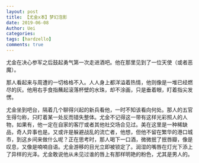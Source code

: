 ```yaml
---
layout: post
title: 【尤金x本】梦幻泡影
date: 2019-06-08
Author: Uei
categories: 
tags: [hardzello]
comments: true
---
```




尤金在决心参军之后鼓起勇气第一次走进酒吧。他在那里见到了一位天使（或者恶魔）。



那人看起来与周遭的一切格格不入。人人身上都洋溢着热情，他则像是一堆已经燃尽的灰。他用右手食指蘸起滚落杯壁的水珠，却不涂画，只是垂着眼，盯着指尖发愣。

尤金坐到吧台，隔着几个聊得兴起的新兵看他，一时不知该看向何处。那人的五官生得匀称，只盯着某一处反而错失整体。尤金不记得这一带有这样光彩照人的人物，如果有，他一定在自家的客厅或者其他社交场合见过。美在这里是一种稀缺品，奇人异事也是。又或许是躲避战乱的流亡者，他想，但他不留在繁华的港口城市，到这乡间来做什么呢？正在思考时，那人喝下一口酒，微微抿了抿唇瓣，像是叹息，又像是喃喃自语。尤金游移的目光立即被锁定了。润湿的嘴唇在灯光下添上了异样的光泽。尤金敢说他从未见过谁的唇上有那样明艳的粉色，尤其是男人的。
